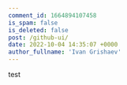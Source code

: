 ```yaml
---
comment_id: 1664894107458
is_spam: false
is_deleted: false
post: /github-ui/
date: 2022-10-04 14:35:07 +0000
author_fullname: 'Ivan Grishaev'
---
```


test
